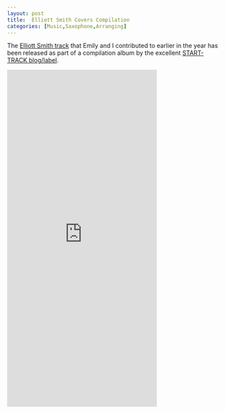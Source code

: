 ```yaml
---
layout: post
title:  Elliott Smith Covers Compilation
categories: [Music,Saxophone,Arranging]
---
```


The [Elliott Smith track](/elliott-smith-waltz-1/) that Emily and I contributed to earlier in the year has been released as part of a compilation album by the excellent <a href="https://start-track.com/" target="_blank">START-TRACK blog/label</a>.

<iframe style="border: 0; width: 350px; height: 786px;" src="https://bandcamp.com/EmbeddedPlayer/album=2982520167/size=large/bgcol=ffffff/linkcol=0687f5/transparent=true/" seamless><a href="https://starttrack.bandcamp.com/album/start-the-track-vol-vii-elliott-smith-covers-compilation">START THE TRACK: VOL. VII (ELLIOTT SMITH COVERS COMPILATION) by Start-track.com</a></iframe>